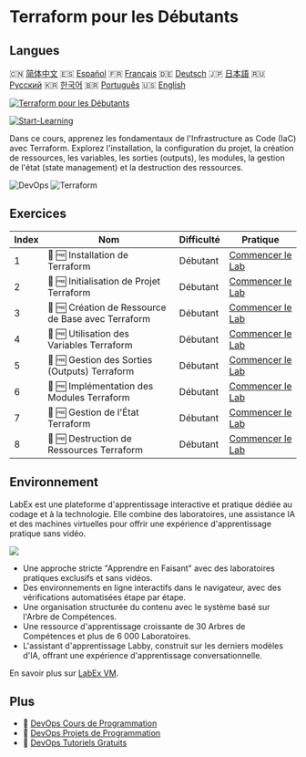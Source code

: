 # Terraform pour les Débutants

## Langues

🇨🇳 [简体中文](README_zh.md) 🇪🇸 [Español](README_es.md) 🇫🇷 [Français](README_fr.md) 🇩🇪 [Deutsch](README_de.md) 🇯🇵 [日本語](README_ja.md) 🇷🇺 [Русский](README_ru.md) 🇰🇷 [한국어](README_ko.md) 🇧🇷 [Português](README_pt.md) 🇺🇸 [English](README.md) 

[![Terraform pour les Débutants](https://cover-creator.labex.io/terraform-for-beginners.png?lang=fr)](https://labex.io/fr/courses/terraform-for-beginners)

[![Start-Learning](https://img.shields.io/badge/Start-Learning-whitesmoke?style=for-the-badge)](https://labex.io/fr/courses/terraform-for-beginners)

Dans ce cours, apprenez les fondamentaux de l'Infrastructure as Code (IaC) avec Terraform. Explorez l'installation, la configuration du projet, la création de ressources, les variables, les sorties (outputs), les modules, la gestion de l'état (state management) et la destruction des ressources.

![DevOps](https://img.shields.io/badge/DevOps-whitesmoke?style=for-the-badge&logo=devops)
![Terraform](https://img.shields.io/badge/Terraform-whitesmoke?style=for-the-badge&logo=terraform)


## Exercices

|   Index | Nom                                                | Difficulté   | Pratique                                                                                                                    |
|---------|----------------------------------------------------|--------------|-----------------------------------------------------------------------------------------------------------------------------|
|       1 | 📖 🆓 Installation de Terraform                    | Débutant     | <a target='_blank' href='https://labex.io/fr/tutorials/linux-terraform-installation-632659'>Commencer le Lab</a>            |
|       2 | 📖 🆓 Initialisation de Projet Terraform           | Débutant     | <a target='_blank' href='https://labex.io/fr/tutorials/linux-terraform-project-initialization-632662'>Commencer le Lab</a>  |
|       3 | 📖 🆓 Création de Ressource de Base avec Terraform | Débutant     | <a target='_blank' href='https://labex.io/fr/tutorials/linux-terraform-basic-resource-creation-632658'>Commencer le Lab</a> |
|       4 | 📖 🆓 Utilisation des Variables Terraform          | Débutant     | <a target='_blank' href='https://labex.io/fr/tutorials/linux-terraform-variables-usage-632665'>Commencer le Lab</a>         |
|       5 | 📖 🆓 Gestion des Sorties (Outputs) Terraform      | Débutant     | <a target='_blank' href='https://labex.io/fr/tutorials/linux-terraform-outputs-management-632661'>Commencer le Lab</a>      |
|       6 | 📖 🆓 Implémentation des Modules Terraform         | Débutant     | <a target='_blank' href='https://labex.io/fr/tutorials/linux-terraform-modules-implementation-632660'>Commencer le Lab</a>  |
|       7 | 📖 🆓 Gestion de l'État Terraform                  | Débutant     | <a target='_blank' href='https://labex.io/fr/tutorials/linux-terraform-state-management-632664'>Commencer le Lab</a>        |
|       8 | 📖 🆓 Destruction de Ressources Terraform          | Débutant     | <a target='_blank' href='https://labex.io/fr/tutorials/linux-terraform-resource-destruction-632663'>Commencer le Lab</a>    |

## Environnement

LabEx est une plateforme d'apprentissage interactive et pratique dédiée au codage et à la technologie. Elle combine des laboratoires, une assistance IA et des machines virtuelles pour offrir une expérience d'apprentissage pratique sans vidéo.

![](https://tutorial-screenshot.getvm.io/images/vm-1725247253.png)

- Une approche stricte "Apprendre en Faisant" avec des laboratoires pratiques exclusifs et sans vidéos.
- Des environnements en ligne interactifs dans le navigateur, avec des vérifications automatisées étape par étape.
- Une organisation structurée du contenu avec le système basé sur l'Arbre de Compétences.
- Une ressource d'apprentissage croissante de 30 Arbres de Compétences et plus de 6 000 Laboratoires.
- L'assistant d'apprentissage Labby, construit sur les derniers modèles d'IA, offrant une expérience d'apprentissage conversationnelle.

En savoir plus sur [LabEx VM](https://support.labex.io/using-labex/virtual-machine).

## Plus

- 🔗 [DevOps Cours de Programmation](https://github.com/labex-labs/awesome-programming-courses)
- 🔗 [DevOps Projets de Programmation](https://github.com/labex-labs/awesome-programming-projects)
- 🔗 [DevOps Tutoriels Gratuits](https://github.com/labex-labs/devops-free-tutorials)

